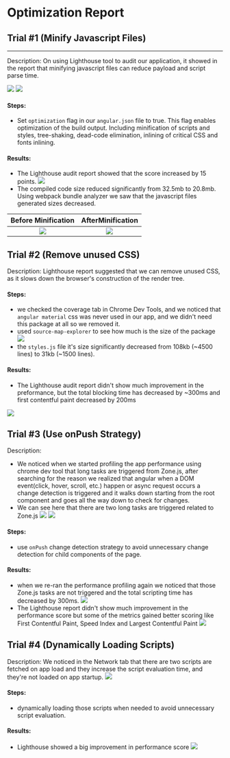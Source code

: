 # Optimization Report

## Trial #1 (Minify Javascript Files)
___________

Description: On using Lighthouse tool to audit our application, it showed in the report that minifying javascript files can reduce payload and script parse time.

![](./images/performance-score-before-minification.png)
![](./images/lighthouse-optimization-tips.png)

#### Steps:
- Set `optimization` flag in our `angular.json` file to true. This flag enables optimization of the build output. Including minification of scripts and styles, tree-shaking, dead-code elimination, inlining of critical CSS and fonts inlining.

#### Results:
- The Lighthouse audit report showed that the score increased by 15 points.
![](./images/perfromance-score-after-minification.png)
- The compiled code size reduced significantly from 32.5mb to 20.8mb. Using webpack bundle analyzer we saw that the javascript files generated sizes decreased.

Before Minification          |  AfterMinification
:-------------------------:|:-------------------------:
![](./images/bundle-size-before-minification.png)  |  ![](./images/bundle-size-after-minification.png)

## Trial #2 (Remove unused CSS)

Description: Lighthouse report suggested that we can remove unused CSS, as it slows down the browser's construction of the render tree.

#### Steps:
- we checked the coverage tab in Chrome Dev Tools, and we noticed that `angular material` css was never used in our app, and we didn't need this package at all so we removed it.
- used `source-map-explorer` to see how much is the size of the package
![](./images/angular-material-size.png)
- the `styles.js` file it's size significantly decreased from 108kb (~4500 lines) to 31kb (~1500 lines).

#### Results:
- The Lighthouse audit report didn't show much improvement in the preformance, but the total blocking time has decreased by ~300ms and first contentful paint decreased by 200ms
<img src="./images/performance-core-after-removing-css.png">

## Trial #3 (Use onPush Strategy)
Description:
- We noticed when we started profiling the app performance using chrome dev tool that long tasks are triggered from Zone.js, after searching for the reason we realized that angular when a DOM event(click, hover, scroll, etc.) happen or async request occurs a change detection is triggered and it walks down starting from the root component and goes all the way down to check for changes.
- We can see here that there are two long tasks are triggered related to Zone.js 
![](./images/before-using-on-push.png)
![](./images/scripting-time-before-on-push.png)

#### Steps:
- use `onPush` change detection strategy to avoid unnecessary change detection for child components of the page.

#### Results:
- when we re-ran the performance profiling again we noticed that those Zone.js tasks are not triggered and the total scripting time has decreased by 300ms.
![](./images/after-using-on-push.png)
- The Lighthouse report didn't show much improvement in the performance score but some of the metrics gained better scoring like First Contentful Paint, Speed Index and Largest Contentful Paint
![](./images/performance-score-after-on-push.png)

## Trial #4 (Dynamically Loading Scripts)
Description: We noticed in the Network tab that there are two scripts are fetched on app load and they increase the script evaluation time, and they're not loaded on app startup.
![](./images/network-tab.png)

#### Steps:
- dynamically loading those scripts when needed to avoid unnecessary script evaluation.

#### Results:
- Lighthouse showed a big improvement in performance score
![](./images/performance-after-removing-scripts.png)
